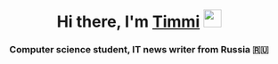 <h1 align="center">Hi there, I'm <a href="https://steamcommunity.com/id/kinexprod" target="_blank">Timmi</a> 
<img src="https://github.com/blackcater/blackcater/raw/main/images/Hi.gif" height="32"/></h1>
<h3 align="center">Computer science student, IT news writer from Russia 🇷🇺</h3>
